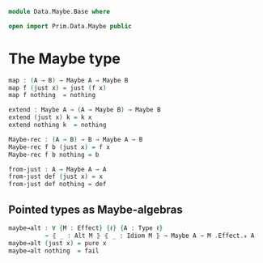 <!--
```agda
open import 1Lab.Type

open import Meta.Idiom
open import Meta.Bind
open import Meta.Alt
```
-->

```agda
module Data.Maybe.Base where

open import Prim.Data.Maybe public
```

# The Maybe type

<!--
```agda
private variable
  ℓ ℓ' : Level
  A B C : Type ℓ
```
-->

<!-- TODO [Amy 2022-12-14]
Write something informative here
-->


```agda
map : (A → B) → Maybe A → Maybe B
map f (just x) = just (f x)
map f nothing  = nothing

extend : Maybe A → (A → Maybe B) → Maybe B
extend (just x) k = k x
extend nothing k  = nothing

Maybe-rec : (A → B) → B → Maybe A → B
Maybe-rec f b (just x) = f x
Maybe-rec f b nothing = b
```

```agda
from-just : A → Maybe A → A
from-just def (just x) = x
from-just def nothing = def
```

<!--
```agda
instance
  Map-Maybe : Map (eff Maybe)
  Map-Maybe .Map._<$>_ = map

  Idiom-Maybe : Idiom (eff Maybe)
  Idiom-Maybe .Idiom.pure = just
  Idiom-Maybe .Idiom._<*>_ = λ where
    (just f) (just x) → just (f x)
    _ _ → nothing

  Bind-Maybe : Bind (eff Maybe)
  Bind-Maybe .Bind._>>=_ = extend

  Alt-Maybe : Alt (eff Maybe)
  Alt-Maybe .Alt.fail' _ = nothing
  Alt-Maybe .Alt._<|>_ (just x) y = just x
  Alt-Maybe .Alt._<|>_ nothing y = y
```
-->

## Pointed types as Maybe-algebras

```agda
maybe→alt : ∀ {M : Effect} {ℓ} {A : Type ℓ}
          → ⦃ _ : Alt M ⦄ ⦃ _ : Idiom M ⦄ → Maybe A → M .Effect.₀ A
maybe→alt (just x) = pure x
maybe→alt nothing  = fail
```
